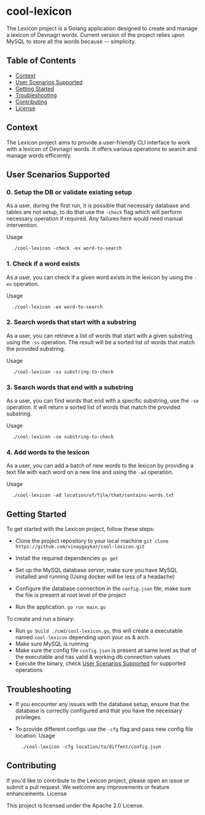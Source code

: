 # cool-lexicon

The Lexicon project is a Golang application designed to create and manage a lexicon of Devnagri words.
Current version of the project relies upon MySQL to store all the words because -- simplicity.

## Table of Contents
- [Context](https://github.com/vinaygaykar/cool-lexicon/edit/tech/docs/README.md#context)
- [User Scenarios Supported](https://github.com/vinaygaykar/cool-lexicon/edit/tech/docs/README.md#user-scenarios-supported)
- [Getting Started](https://github.com/vinaygaykar/cool-lexicon/edit/tech/docs/README.md#context)
- [Troubleshooting](https://github.com/vinaygaykar/cool-lexicon/edit/tech/docs/README.md#context)
- [Contributing](https://github.com/vinaygaykar/cool-lexicon/edit/tech/docs/README.md#context)
- [License](https://github.com/vinaygaykar/cool-lexicon/edit/tech/docs/README.md#context)

## Context

The Lexicon project aims to provide a user-friendly CLI interface to work with a lexicon of Devnagri words. It offers various operations to search and manage words efficiently.

## User Scenarios Supported

### 0. Setup the DB or validate existing setup
As a user, during the first run, it is possible that necessary database and tables are not setup, to do that use the `-check` flag which will perform necessary
operation if required. Any failures here would need manual intervention.

Usage
```console
  ./cool-lexicon -check -ex word-to-search
```

### 1. Check if a word exists

As a user, you can check if a given word exists in the lexicon by using the `-ex` operation. 

Usage
```console
  ./cool-lexicon -ex word-to-search
```

### 2. Search words that start with a substring

As a user, you can retrieve a list of words that start with a given substring using the `-ss` operation. The result will be a sorted list of words that match the provided substring.

Usage
```console
  ./cool-lexicon -ss substring-to-check
```

### 3. Search words that end with a substring

As a user, you can find words that end with a specific substring, use the `-se` operation. It will return a sorted list of words that match the provided substring.

Usage
```console
  ./cool-lexicon -se substring-to-check
```

### 4. Add words to the lexicon

As a user, you can add a batch of new words to the lexicon by providing a text file with each word on a new line and using the `-ad` operation. 

Usage
```console
  ./cool-lexicon -ad location/of/file/that/contains-words.txt
```

## Getting Started

To get started with the Lexicon project, follow these steps:

- Clone the project repository to your local machine
  `git clone https://github.com/vinaygaykar/cool-lexicon.git`

- Install the required dependencies
  `go get`

- Set up the MySQL database server, make sure you have MySQL installed and running (Using docker will be less of a headache)

- Configure the database connection in the `config.json` file, make sure the file is present at root level of the project

- Run the application.
  `go run main.go`

To create and run a binary:

- Run `go build ./cmd/cool-lexicon.go`, this will create a executable named `cool-lexicon` depending upon your os & arch.
- Make sure MySQL is running
- Make sure the config file `config.json` is present at same level as that of the executable and has valid & working db connection values
- Execute the binary, check [User Scenarios Supported](https://github.com/vinaygaykar/cool-lexicon/edit/tech/docs/README.md#user-scenarios-supported) for supported operations

## Troubleshooting
- If you encounter any issues with the database setup, ensure that the database is correctly configured and that you have the necessary privileges.

- To provide different configs use the `-cfg` flag and pass new config file location. Usage

  ```console
    ./cool-lexicon -cfg location/to/diffent/config.json
  ```

## Contributing

If you'd like to contribute to the Lexicon project, please open an issue or submit a pull request. We welcome any improvements or feature enhancements.
License

This project is licensed under the Apache 2.0 License.
